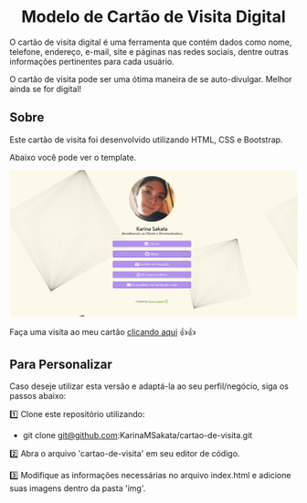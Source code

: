 <h1 align="center">Modelo de Cartão de Visita Digital</h1>

O cartão de visita digital é uma ferramenta que contém dados como nome, telefone, endereço, e-mail, site e páginas nas redes sociais, dentre outras informações pertinentes para cada usuário.

O cartão de visita pode ser uma ótima maneira de se auto-divulgar. Melhor ainda se for digital! 

## Sobre

Este cartão de visita foi desenvolvido utilizando HTML, CSS e Bootstrap.

Abaixo você pode ver o template. 

![Screenshot](img/Screenshot.png)

Faça uma visita ao meu cartão [clicando aqui](https://karinamsakata.github.io/cartao-de-visita/) :+1::thumbsup:
## Para Personalizar

Caso deseje utilizar esta versão e adaptá-la ao seu perfil/negócio, siga os passos abaixo:

:one: Clone este repositório utilizando: 
* git clone git@github.com:KarinaMSakata/cartao-de-visita.git

:two: Abra o arquivo 'cartao-de-visita' em seu editor de código. 

:three: Modifique as informações necessárias no arquivo index.html e adicione suas imagens dentro da pasta 'img'.

